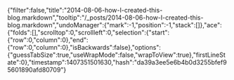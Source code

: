{"filter":false,"title":"2014-08-06-how-I-created-this-blog.markdown","tooltip":"/_posts/2014-08-06-how-I-created-this-blog.markdown","undoManager":{"mark":-1,"position":-1,"stack":[]},"ace":{"folds":[],"scrolltop":0,"scrollleft":0,"selection":{"start":{"row":0,"column":0},"end":{"row":0,"column":0},"isBackwards":false},"options":{"guessTabSize":true,"useWrapMode":false,"wrapToView":true},"firstLineState":0},"timestamp":1407351501630,"hash":"da39a3ee5e6b4b0d3255bfef95601890afd80709"}